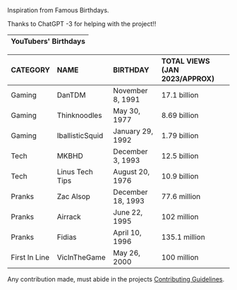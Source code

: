 Inspiration from Famous Birthdays.

Thanks to ChatGPT -3 for helping with the project!!

| YouTubers' Birthdays |
| -------------------- |

| CATEGORY      | NAME            | BIRTHDAY          | TOTAL VIEWS (JAN 2023/APPROX) |
| :------------ | :-------------- | :---------------- | :---------------------------- |
| Gaming        | DanTDM          | November 8, 1991  | 17.1 billion                  |
| Gaming        | Thinknoodles    | May 30, 1977      | 8.69 billion                  |
| Gaming        | IballisticSquid | January 29, 1992  | 1.79 billion                  |
| Tech          | MKBHD           | December 3, 1993  | 12.5 billion                  |
| Tech          | Linus Tech Tips | August 20, 1976   | 10.9 billion                  |
| Pranks        | Zac Alsop       | December 18, 1993 | 77.6 million                  |
| Pranks        | Airrack         | June 22, 1995     | 102 million                   |
| Pranks        | Fidias          | April 10, 1996    | 135.1 million                 |
| First In Line | VicInTheGame    | May 26, 2000      | 100 million                   |

Any contribution made, must abide in the projects [Contributing Guidelines](.github/CONTRIBUTING.md).
